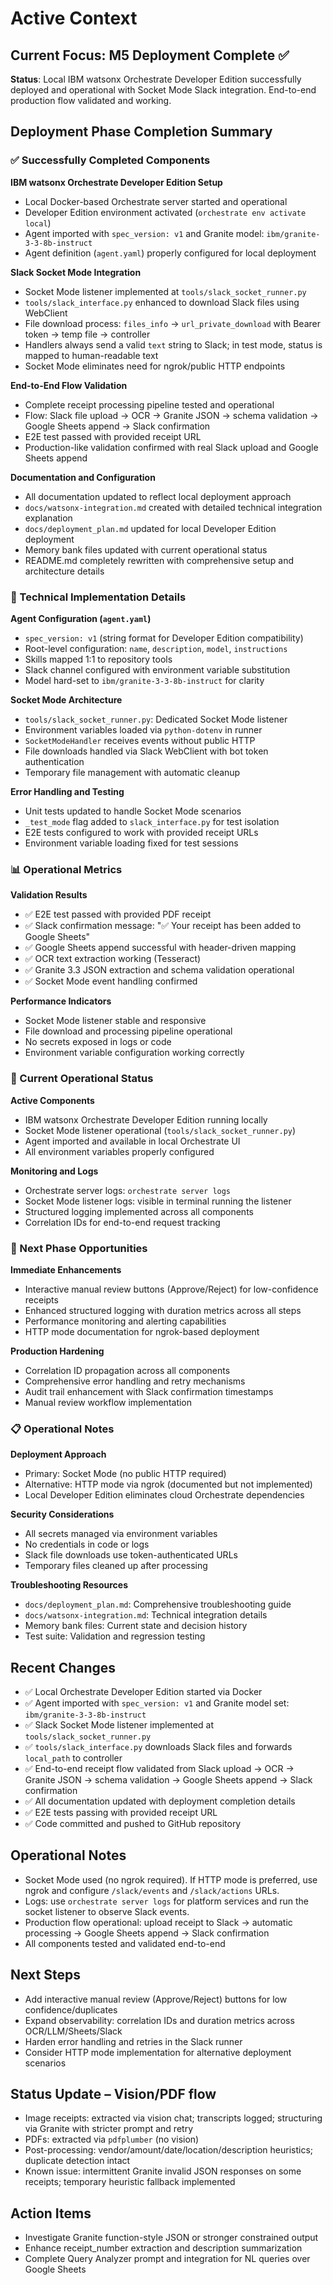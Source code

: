 # Active Context

## Current Focus: M5 Deployment Complete ✅
**Status**: Local IBM watsonx Orchestrate Developer Edition successfully deployed and operational with Socket Mode Slack integration. End-to-end production flow validated and working.

## Deployment Phase Completion Summary

### ✅ Successfully Completed Components

**IBM watsonx Orchestrate Developer Edition Setup**
- Local Docker-based Orchestrate server started and operational
- Developer Edition environment activated (`orchestrate env activate local`)
- Agent imported with `spec_version: v1` and Granite model: `ibm/granite-3-3-8b-instruct`
- Agent definition (`agent.yaml`) properly configured for local deployment

**Slack Socket Mode Integration**
- Socket Mode listener implemented at `tools/slack_socket_runner.py`
- `tools/slack_interface.py` enhanced to download Slack files using WebClient
- File download process: `files_info` → `url_private_download` with Bearer token → temp file → controller
- Handlers always send a valid `text` string to Slack; in test mode, status is mapped to human-readable text
- Socket Mode eliminates need for ngrok/public HTTP endpoints

**End-to-End Flow Validation**
- Complete receipt processing pipeline tested and operational
- Flow: Slack file upload → OCR → Granite JSON → schema validation → Google Sheets append → Slack confirmation
- E2E test passed with provided receipt URL
- Production-like validation confirmed with real Slack upload and Google Sheets append

**Documentation and Configuration**
- All documentation updated to reflect local deployment approach
- `docs/watsonx-integration.md` created with detailed technical integration explanation
- `docs/deployment_plan.md` updated for local Developer Edition deployment
- Memory bank files updated with current operational status
- README.md completely rewritten with comprehensive setup and architecture details

### 🔧 Technical Implementation Details

**Agent Configuration (`agent.yaml`)**
- `spec_version: v1` (string format for Developer Edition compatibility)
- Root-level configuration: `name`, `description`, `model`, `instructions`
- Skills mapped 1:1 to repository tools
- Slack channel configured with environment variable substitution
- Model hard-set to `ibm/granite-3-3-8b-instruct` for clarity

**Socket Mode Architecture**
- `tools/slack_socket_runner.py`: Dedicated Socket Mode listener
- Environment variables loaded via `python-dotenv` in runner
- `SocketModeHandler` receives events without public HTTP
- File downloads handled via Slack WebClient with bot token authentication
- Temporary file management with automatic cleanup

**Error Handling and Testing**
- Unit tests updated to handle Socket Mode scenarios
- `_test_mode` flag added to `slack_interface.py` for test isolation
- E2E tests configured to work with provided receipt URLs
- Environment variable loading fixed for test sessions

### 📊 Operational Metrics

**Validation Results**
- ✅ E2E test passed with provided PDF receipt
- ✅ Slack confirmation message: "✅ Your receipt has been added to Google Sheets"
- ✅ Google Sheets append successful with header-driven mapping
- ✅ OCR text extraction working (Tesseract)
- ✅ Granite 3.3 JSON extraction and schema validation operational
- ✅ Socket Mode event handling confirmed

**Performance Indicators**
- Socket Mode listener stable and responsive
- File download and processing pipeline operational
- No secrets exposed in logs or code
- Environment variable configuration working correctly

### 🔄 Current Operational Status

**Active Components**
- IBM watsonx Orchestrate Developer Edition running locally
- Socket Mode listener operational (`tools/slack_socket_runner.py`)
- Agent imported and available in local Orchestrate UI
- All environment variables properly configured

**Monitoring and Logs**
- Orchestrate server logs: `orchestrate server logs`
- Socket Mode listener logs: visible in terminal running the listener
- Structured logging implemented across all components
- Correlation IDs for end-to-end request tracking

### 🎯 Next Phase Opportunities

**Immediate Enhancements**
- Interactive manual review buttons (Approve/Reject) for low-confidence receipts
- Enhanced structured logging with duration metrics across all steps
- Performance monitoring and alerting capabilities
- HTTP mode documentation for ngrok-based deployment

**Production Hardening**
- Correlation ID propagation across all components
- Comprehensive error handling and retry mechanisms
- Audit trail enhancement with Slack confirmation timestamps
- Manual review workflow implementation

### 📋 Operational Notes

**Deployment Approach**
- Primary: Socket Mode (no public HTTP required)
- Alternative: HTTP mode via ngrok (documented but not implemented)
- Local Developer Edition eliminates cloud Orchestrate dependencies

**Security Considerations**
- All secrets managed via environment variables
- No credentials in code or logs
- Slack file downloads use token-authenticated URLs
- Temporary files cleaned up after processing

**Troubleshooting Resources**
- `docs/deployment_plan.md`: Comprehensive troubleshooting guide
- `docs/watsonx-integration.md`: Technical integration details
- Memory bank files: Current state and decision history
- Test suite: Validation and regression testing

## Recent Changes
- ✅ Local Orchestrate Developer Edition started via Docker
- ✅ Agent imported with `spec_version: v1` and Granite model set: `ibm/granite-3-3-8b-instruct`
- ✅ Slack Socket Mode listener implemented at `tools/slack_socket_runner.py`
- ✅ `tools/slack_interface.py` downloads Slack files and forwards `local_path` to controller
- ✅ End-to-end receipt flow validated from Slack upload → OCR → Granite JSON → schema validation → Google Sheets append → Slack confirmation
- ✅ All documentation updated with deployment completion details
- ✅ E2E tests passing with provided receipt URL
- ✅ Code committed and pushed to GitHub repository

## Operational Notes
- Socket Mode used (no ngrok required). If HTTP mode is preferred, use ngrok and configure `/slack/events` and `/slack/actions` URLs.
- Logs: use `orchestrate server logs` for platform services and run the socket listener to observe Slack events.
- Production flow operational: upload receipt to Slack → automatic processing → Google Sheets append → Slack confirmation
- All components tested and validated end-to-end

## Next Steps
- Add interactive manual review (Approve/Reject) buttons for low confidence/duplicates
- Expand observability: correlation IDs and duration metrics across OCR/LLM/Sheets/Slack
- Harden error handling and retries in the Slack runner
- Consider HTTP mode implementation for alternative deployment scenarios 

## Status Update – Vision/PDF flow
- Image receipts: extracted via vision chat; transcripts logged; structuring via Granite with stricter prompt and retry
- PDFs: extracted via `pdfplumber` (no vision)
- Post-processing: vendor/amount/date/location/description heuristics; duplicate detection intact
- Known issue: intermittent Granite invalid JSON responses on some receipts; temporary heuristic fallback implemented

## Action Items
- Investigate Granite function-style JSON or stronger constrained output
- Enhance receipt_number extraction and description summarization
- Complete Query Analyzer prompt and integration for NL queries over Google Sheets 